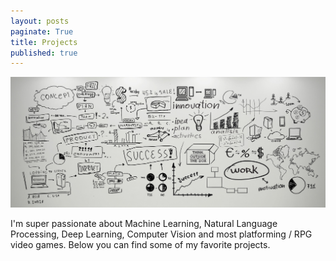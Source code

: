 ```yaml
---
layout: posts
paginate: True
title: Projects
published: true
---
```


![](/images/projects.jpg)

I'm super passionate about Machine Learning, Natural Language Processing, Deep Learning, Computer Vision and most platforming / RPG video games. Below you can find some of my favorite projects.
